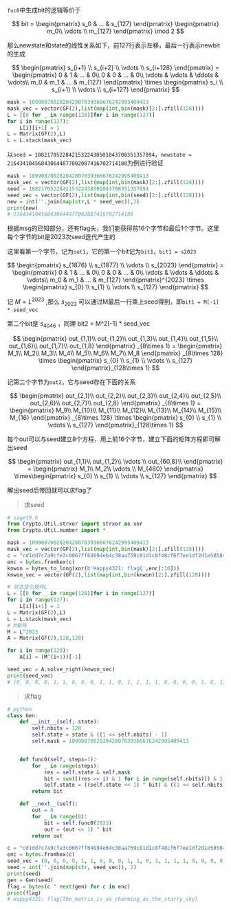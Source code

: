 `fuc0`中生成bit的逻辑等价于

$$
bit = \begin{pmatrix}
s_0 & ... & s_{127}
\end{pmatrix}
\begin{pmatrix}
m_0\\
\vdots \\
m_{127}
\end{pmatrix}
\mod 2
$$

那么newstate和state的线性关系如下，前127行表示左移，最后一行表示newbit的生成


$$
\begin{pmatrix}
s_{i+1} \\ s_{i+2} \\ \vdots \\ s_{i+128}
\end{pmatrix} = \begin{pmatrix}
0 & 1 & ... & 0\\
0 & 0 & ... & 0\\
\vdots & \vdots & \ddots & \vdots\\
m_0 & m_1 & ... & m_{127} 
\end{pmatrix}
\times 
\begin{pmatrix}
s_i \\ s_{i+1} \\ \vdots \\ s_{i+127}
\end{pmatrix}
$$

```py
mask = 109908700282042807039366676242995409413
mask_vec = vector(GF(2),list(map(int,bin(mask)[2:].zfill(128))))
L = [[0 for _ in range(128)]for i in range(127)]
for i in range(127):
    L[i][i+1] = 1
L = Matrix(GF(2),L)
L = L.stack(mask_vec)
```

以`seed = 108217052284215322438501043708351357094`，`newstate = 216434104568430644877002087416702714188`为例进行验证

```python
mask = 109908700282042807039366676242995409413
mask_vec = vector(GF(2),list(map(int,bin(mask)[2:].zfill(128))))
seed = 108217052284215322438501043708351357094
seed_vec = vector(GF(2),list(map(int,bin(seed)[2:].zfill(128))))
new = int(''.join(map(str,L * seed_vec)),2)
print(new)
# 216434104568430644877002087416702714188
```

根据msg的已知部分，还有flag头，我们能获得前16个字节和最后1个字节。这里每个字节的bit是2023次seed迭代产生的

这里看第一个字节，记为`out1`，它的第一个bit记为`bit1`，`bit1 = s2023`

$$
\begin{pmatrix}
s_{1876} \\ s_{1877} \\ \vdots \\ s_{2023}
\end{pmatrix} = \begin{pmatrix}
0 & 1 & ... & 0\\
0 & 0 & ... & 0\\
\vdots & \vdots & \ddots & \vdots\\
m_0 & m_1 & ... & m_{127} 
\end{pmatrix}^{2023}
\times 
\begin{pmatrix}
s_{0} \\ s_{1} \\ \vdots \\ s_{127}
\end{pmatrix}
$$

记 $M = L^{2023}$ ,那么 $s_{2023}$ 可以通过M最后一行乘上seed得到，即`bit1 = M[-1] * seed_vec`

第二个bit是 $s_{4046}$ ，同理 bit2 = M^2[-1] * seed_vec


$$
\begin{pmatrix}
out_{1,1}\\
out_{1,2}\\
out_{1,3}\\
out_{1,4}\\
out_{1,5}\\
out_{1,6}\\
out_{1,7}\\
out_{1,8}
\end{pmatrix}
_{8\times 1} = \begin{pmatrix}
M_1\\
M_2\\
M_3\\
M_4\\
M_5\\
M_6\\
M_7\\
M_8
\end{pmatrix}
_{8\times 128}
\times
\begin{pmatrix}
s_{0} \\ s_{1} \\ \vdots \\ s_{127}
\end{pmatrix}_{128\times 1}
$$

记第二个字节为`out2`，它与seed存在下面的关系

$$
\begin{pmatrix}
out_{2,1}\\
out_{2,2}\\
out_{2,3}\\
out_{2,4}\\
out_{2,5}\\
out_{2,6}\\
out_{2,7}\\
out_{2,8}
\end{pmatrix}
_{8\times 1} = \begin{pmatrix}
M_9\\
M_{10}\\
M_{11}\\
M_{12}\\
M_{13}\\
M_{14}\\
M_{15}\\
M_{16}
\end{pmatrix}
_{8\times 128}
\times
\begin{pmatrix}
s_{0} \\ s_{1} \\ \vdots \\ s_{127}
\end{pmatrix}_{128\times 1}
$$

每个out可以与seed建立8个方程，用上前16个字节，建立下面的矩阵方程即可解出seed

$$
\begin{pmatrix}
out_{1,1}\\
out_{1,2}\\
\vdots \\
out_{60,8}\\
\end{pmatrix} = \begin{pmatrix}
M_1\\
M_2\\
\vdots \\
M_{480}
\end{pmatrix}
\times\begin{pmatrix}
s_{0} \\ s_{1} \\ \vdots \\ s_{127}
\end{pmatrix}
$$

解出seed后带回就可以求flag了

> 求seed

```py
# sage10.6
from Crypto.Util.strxor import strxor as xor
from Crypto.Util.number import *

mask = 109908700282042807039366676242995409413
mask_vec = vector(GF(2),list(map(int,bin(mask)[2:].zfill(128))))
c = "cd1dd7c7a9cfe3c0067ff64694e64c38aa759c81d1c8f48cf6f7ee1df2d1e58584da52644ea56bd24dadca6bd5a6899a92b118f57de2529670264d48"
enc = bytes.fromhex(c)
knwon = bytes_to_long(xor(b'Happy4321: flag{',enc[:16]))
knwon_vec = vector(GF(2),list(map(int,bin(knwon)[2:].zfill(128))))

# 状态变化矩阵L
L = [[0 for _ in range(128)]for i in range(127)]
for i in range(127):
    L[i][i+1] = 1
L = Matrix(GF(2),L)
L = L.stack(mask_vec)
# M矩阵
M = L^2023
A = Matrix(GF(2),128,128)

for i in range(128):
    A[i] = (M^(i+1))[-1]

seed_vec = A.solve_right(knwon_vec)
print(seed_vec)
# (0, 0, 0, 0, 1, 1, 0, 0, 0, 1, 1, 0, 1, 1, 1, 1, 0, 0, 0, 0, 1, 0, 1, 1, 1, 1, 1, 1, 1, 0, 0, 0, 1, 0, 0, 1, 0, 0, 1, 1, 1, 1, 0, 0, 0, 1, 0, 1, 0, 1, 0, 1, 0, 0, 0, 0, 1, 1, 1, 1, 1, 1, 1, 1, 0, 0, 1, 1, 0, 0, 0, 0, 0, 1, 0, 0, 0, 0, 0, 0, 0, 1, 1, 1, 0, 1, 1, 0, 1, 1, 1, 1, 1, 0, 1, 0, 1, 0, 1, 0, 0, 0, 0, 0, 0, 0, 1, 1, 0, 1, 1, 0, 1, 1, 0, 0, 0, 0, 1, 1, 1, 1, 1, 1, 1, 1, 1, 0)
```

> 求flag

```py
# python
class Gen:
    def __init__(self, state):
        self.nbits = 128
        self.state = state & ((1 << self.nbits) - 1)
        self.mask = 109908700282042807039366676242995409413


    def func0(self, steps=1):
        for _ in range(steps):
            res = self.state & self.mask
            bit = sum([(res >> i) & 1 for i in range(self.nbits)]) & 1
            self.state = ((self.state << 1) ^ bit) & ((1 << self.nbits) - 1)
        return bit

    def __next__(self):
        out = 0
        for _ in range(8):
            bit = self.func0(2023)
            out = (out << 1) ^ bit
        return out

c = "cd1dd7c7a9cfe3c0067ff64694e64c38aa759c81d1c8f48cf6f7ee1df2d1e58584da52644ea56bd24dadca6bd5a6899a92b118f57de2529670264d48"
enc = bytes.fromhex(c)
seed_vec = (0, 0, 0, 0, 1, 1, 0, 0, 0, 1, 1, 0, 1, 1, 1, 1, 0, 0, 0, 0, 1, 0, 1, 1, 1, 1, 1, 1, 1, 0, 0, 0, 1, 0, 0, 1, 0, 0, 1, 1, 1, 1, 0, 0, 0, 1, 0, 1, 0, 1, 0, 1, 0, 0, 0, 0, 1, 1, 1, 1, 1, 1, 1, 1, 0, 0, 1, 1, 0, 0, 0, 0, 0, 1, 0, 0, 0, 0, 0, 0, 0, 1, 1, 1, 0, 1, 1, 0, 1, 1, 1, 1, 1, 0, 1, 0, 1, 0, 1, 0, 0, 0, 0, 0, 0, 0, 1, 1, 0, 1, 1, 0, 1, 1, 0, 0, 0, 0, 1, 1, 1, 1, 1, 1, 1, 1, 1, 0)
seed = int(''.join(map(str, seed_vec)), 2)
print(seed)
gen = Gen(seed)
flag = bytes(c ^ next(gen) for c in enc)
print(flag)
# Happy4321: flag{The_matrix_is_as_charming_as_the_starry_sky}
```



